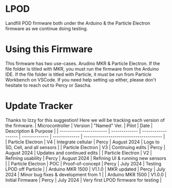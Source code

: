 # LPOD
Landfill POD firmware both under the Arduino &amp; the Particle Electron firmware as we continue doing testing.

# Using this Firmware
This firmware has two use-cases. Arudino MKR & Particle Electron. If the file folder is titled with MKR, you must run the firmware from the Arduino IDE. If the file folder is titled with Particle, it must be run from Particle Workbench on VSCode. If you need help setting up either, please don't hesitate to reach out to Percy or Sascha.

# Update Tracker
Thanks to Izzy for this suggestion! Here we will be tracking each version of the firmware.
| Microcontroller         | Version       | "Named" Ver.       | Pilot         | Date               | Description & Purpose                  |
| ----------------------- | ------------- | ------------------ | ------------- | -------------      | -------------------------------------- |
| Particle Electron       | V4            | Integrate cellular | Percy         | August 2024        | Logs to SD, Cell, and all sensors      |
| Particle Electron       | V3            | Continuing edits   | Percy         | August 2024        | Updates and continued edits            |
| Particle Electron       | V2            | Refining usability | Percy         | August 2024        | Refining UI & running new sensors      |
| Particle Electron       | POC           | Proof-of-concept   | Percy         | July 2024          | Testing LPOD off Particle              |
| Arduino MKR 1500        | V1.1.0        | MKR updated        | Percy         | July 2024          | Minor bug fixes & development from 1   |
| Arduino MKR 1500        | V1.0.0        | Initial Firmware   | Percy         | July 2024          | Very first LPOD firmware for testing   |

